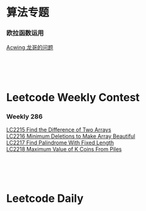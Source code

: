 # 算法专题

### 欧拉函数运用
[Acwing 龙哥的问题 ](https://github.com/JunBinLiang/cpp-algorithm/blob/main/code/%E6%AC%A7%E6%8B%89%E5%87%BD%E6%95%B0/%E9%BE%99%E5%93%A5%E7%9A%84%E9%97%AE%E9%A2%98.cpp)  <br/>

<br/><br/><br/>
# Leetcode Weekly Contest

### Weekly 286
[LC2215 Find the Difference of Two Arrays  ](https://github.com/JunBinLiang/cpp-algorithm/blob/main/code/weekly-contest/2215.cpp)<br/>
[LC2216 Minimum Deletions to Make Array Beautiful  ](https://github.com/JunBinLiang/cpp-algorithm/blob/main/code/weekly-contest/2216.cpp)<br/> 
[LC2217 Find Palindrome With Fixed Length  ](https://github.com/JunBinLiang/cpp-algorithm/blob/main/code/weekly-contest/2217.cpp) <br/> 
[LC2218 Maximum Value of K Coins From Piles ](https://github.com/JunBinLiang/cpp-algorithm/blob/main/code/weekly-contest/2218.cpp) <br/> 

<br/><br/><br/>
# Leetcode Daily
